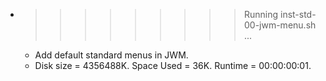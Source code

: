 * >>>>>>>>> Running inst-std-00-jwm-menu.sh ...
  * Add default standard menus in JWM.
  * Disk size = 4356488K. Space Used = 36K. Runtime = 00:00:00:01.
